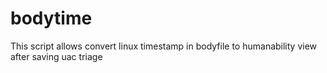 # bodytime
This script allows convert linux timestamp in bodyfile to humanability view after saving uac triage

